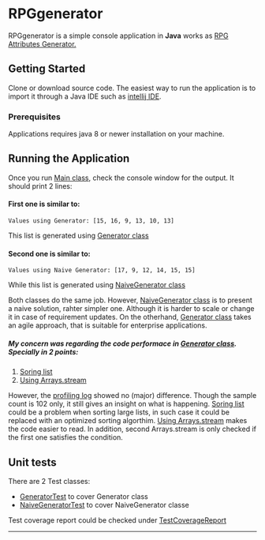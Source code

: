 # RPGgenerator

RPGgenerator is a simple console application in **Java** works as [RPG Attributes Generator.](https://rosettacode.org/wiki/RPG_Attributes_Generator) 


## Getting Started
Clone or download source code. The easiest way to run the application is to import it through a Java IDE such as [intellij IDE](https://www.jetbrains.com/idea/). 

### Prerequisites
Applications requires java 8 or newer installation on your machine.


## Running the Application
Once you run [Main class](https://github.com/ibrahimahdy/generatRPG/blob/master/src/RPG/example/Main.java), check the console window
for the output. It should print 2 lines:

#### First one is similar to:
```
Values using Generator: [15, 16, 9, 13, 10, 13]
```
This list is generated using [Generator class](https://github.com/ibrahimahdy/generatRPG/blob/master/src/RPG/example/Generator.java)


#### Second one is similar to:
```
Values using Naive Generator: [17, 9, 12, 14, 15, 15]
```
While this list is generated using [NaiveGenerator class](https://github.com/ibrahimahdy/generatRPG/blob/master/src/RPG/example/NaiveGenerator.java)

Both classes do the same job. However, [NaiveGenerator class](https://github.com/ibrahimahdy/generatRPG/blob/master/src/RPG/example/NaiveGenerator.java)
is to present a naive solution, rahter simpler one. Although it is harder to scale or change it in case of requirement updates.
On the otherhand, [Generator class](https://github.com/ibrahimahdy/generatRPG/blob/master/src/RPG/example/Generator.java) 
takes an agile approach, that is suitable for enterprise applications.

##### My concern was regarding the code performace in [Generator class](https://github.com/ibrahimahdy/generatRPG/blob/master/src/RPG/example/Generator.java). Specially in 2 points:
1. [Soring list](https://github.com/ibrahimahdy/generatRPG/blob/master/src/RPG/example/Generator.java#L41)
2. [Using Arrays.stream](https://github.com/ibrahimahdy/generatRPG/blob/master/src/RPG/example/Generator.java#L68)

However, the [profiling log](https://github.com/ibrahimahdy/generatRPG/blob/master/Profiling-log.txt) showed no (major) difference.
Though the sample count is 102 only, it still gives an insight on what is happening. 
[Soring list](https://github.com/ibrahimahdy/generatRPG/blob/master/src/RPG/example/Generator.java#L41) 
could be a problem when sorting large lists, in such case it could be replaced with an optimized sorting algorthim. 
[Using Arrays.stream](https://github.com/ibrahimahdy/generatRPG/blob/master/src/RPG/example/Generator.java#L68) 
makes the code easier to read. In addition, second Arrays.stream is only checked if the first one satisfies the condition.


## Unit tests
There are 2 Test classes:
- [GeneratorTest](https://github.com/ibrahimahdy/generatRPG/blob/master/src/RPG/example/GeneratorTest.java) to cover Generator class
- [NaiveGeneratorTest](https://github.com/ibrahimahdy/generatRPG/blob/master/src/RPG/example/NaiveGeneratorTest.java) to cover NaiveGenerator classe

Test coverage report could be checked under [TestCoverageReport](https://github.com/ibrahimahdy/generatRPG/tree/master/TestCoverageReport)

---------







